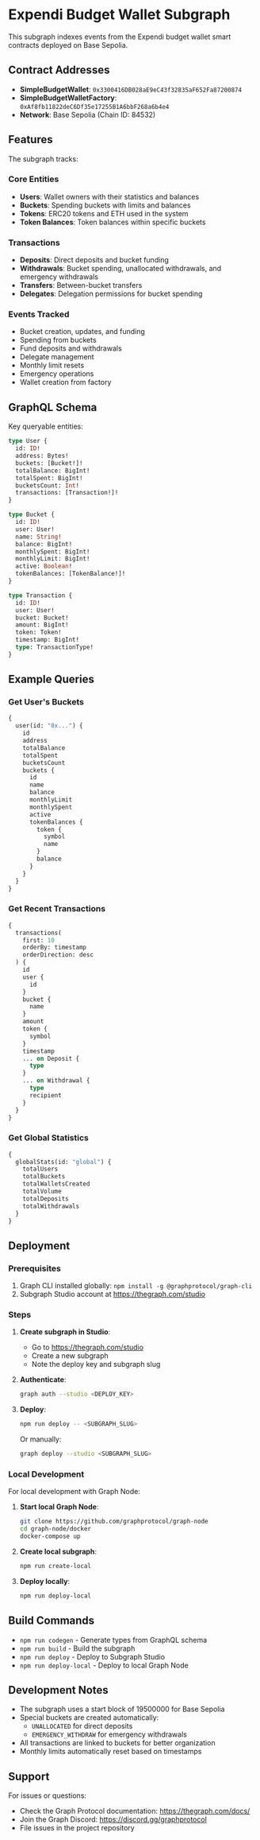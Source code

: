 # Expendi Budget Wallet Subgraph

This subgraph indexes events from the Expendi budget wallet smart contracts deployed on Base Sepolia.

## Contract Addresses

- **SimpleBudgetWallet**: `0x3300416DB028aE9eC43f32835aF652Fa87200874`
- **SimpleBudgetWalletFactory**: `0xAf8fb11822deC6Df35e17255B1A6bbF268a6b4e4`
- **Network**: Base Sepolia (Chain ID: 84532)

## Features

The subgraph tracks:

### Core Entities
- **Users**: Wallet owners with their statistics and balances
- **Buckets**: Spending buckets with limits and balances
- **Tokens**: ERC20 tokens and ETH used in the system
- **Token Balances**: Token balances within specific buckets

### Transactions
- **Deposits**: Direct deposits and bucket funding
- **Withdrawals**: Bucket spending, unallocated withdrawals, and emergency withdrawals
- **Transfers**: Between-bucket transfers
- **Delegates**: Delegation permissions for bucket spending

### Events Tracked
- Bucket creation, updates, and funding
- Spending from buckets
- Fund deposits and withdrawals
- Delegate management
- Monthly limit resets
- Emergency operations
- Wallet creation from factory

## GraphQL Schema

Key queryable entities:

```graphql
type User {
  id: ID!
  address: Bytes!
  buckets: [Bucket!]!
  totalBalance: BigInt!
  totalSpent: BigInt!
  bucketsCount: Int!
  transactions: [Transaction!]!
}

type Bucket {
  id: ID!
  user: User!
  name: String!
  balance: BigInt!
  monthlySpent: BigInt!
  monthlyLimit: BigInt!
  active: Boolean!
  tokenBalances: [TokenBalance!]!
}

type Transaction {
  id: ID!
  user: User!
  bucket: Bucket!
  amount: BigInt!
  token: Token!
  timestamp: BigInt!
  type: TransactionType!
}
```

## Example Queries

### Get User's Buckets
```graphql
{
  user(id: "0x...") {
    id
    address
    totalBalance
    totalSpent
    bucketsCount
    buckets {
      id
      name
      balance
      monthlyLimit
      monthlySpent
      active
      tokenBalances {
        token {
          symbol
          name
        }
        balance
      }
    }
  }
}
```

### Get Recent Transactions
```graphql
{
  transactions(
    first: 10
    orderBy: timestamp
    orderDirection: desc
  ) {
    id
    user {
      id
    }
    bucket {
      name
    }
    amount
    token {
      symbol
    }
    timestamp
    ... on Deposit {
      type
    }
    ... on Withdrawal {
      type
      recipient
    }
  }
}
```

### Get Global Statistics
```graphql
{
  globalStats(id: "global") {
    totalUsers
    totalBuckets
    totalWalletsCreated
    totalVolume
    totalDeposits
    totalWithdrawals
  }
}
```

## Deployment

### Prerequisites
1. Graph CLI installed globally: `npm install -g @graphprotocol/graph-cli`
2. Subgraph Studio account at https://thegraph.com/studio

### Steps

1. **Create subgraph in Studio**:
   - Go to https://thegraph.com/studio
   - Create a new subgraph
   - Note the deploy key and subgraph slug

2. **Authenticate**:
   ```bash
   graph auth --studio <DEPLOY_KEY>
   ```

3. **Deploy**:
   ```bash
   npm run deploy -- <SUBGRAPH_SLUG>
   ```

   Or manually:
   ```bash
   graph deploy --studio <SUBGRAPH_SLUG>
   ```

### Local Development

For local development with Graph Node:

1. **Start local Graph Node**:
   ```bash
   git clone https://github.com/graphprotocol/graph-node
   cd graph-node/docker
   docker-compose up
   ```

2. **Create local subgraph**:
   ```bash
   npm run create-local
   ```

3. **Deploy locally**:
   ```bash
   npm run deploy-local
   ```

## Build Commands

- `npm run codegen` - Generate types from GraphQL schema
- `npm run build` - Build the subgraph
- `npm run deploy` - Deploy to Subgraph Studio
- `npm run deploy-local` - Deploy to local Graph Node

## Development Notes

- The subgraph uses a start block of 19500000 for Base Sepolia
- Special buckets are created automatically:
  - `UNALLOCATED` for direct deposits
  - `EMERGENCY_WITHDRAW` for emergency withdrawals
- All transactions are linked to buckets for better organization
- Monthly limits automatically reset based on timestamps

## Support

For issues or questions:
- Check the Graph Protocol documentation: https://thegraph.com/docs/
- Join the Graph Discord: https://discord.gg/graphprotocol
- File issues in the project repository